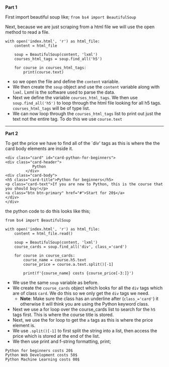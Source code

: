 **Part 1**

First import beautiful soup like;
`from bs4 import BeautifulSoup`

Next, because we are just scraping from a html file we will use the open method to read a file. 
```
with open('index.html', 'r') as html_file:
	content = html_file
	
	soup = BeautifulSoup(content, 'lxml')
	courses_html_tags = soup.find_all('h5')
	
	for course in courses_html_tags:
		print(course.text)
```

- so we open the file and define the `content` variable.
- We then create the `soup` object and use the `content` variable along with `lxml`. Lxml is the software used to parse the data. 
- Next we define the variable `courses_html_tags`. We then use `soup.find_all('h5')` to loop through the html file looking for all h5 tags. `courses_html_tags` will be of type list.
- We can now loop through the `courses_html_tags` list to print out just the text not the entire tag. To do this we use `course.text`

* * *

**Part 2**

To get the price we have to find all of the `div' tags as this is where the the card body elements are inside it. 

```
<div class="card" id="card-python-for-beginners">
<div class="card-header">
            Python
         </div>
<div class="card-body">
<h5 class="card-title">Python for beginners</h5>
<p class="card-text">If you are new to Python, this is the course that you should buy!</p>
<a class="btn btn-primary" href="#">Start for 20$</a>
</div>
</div>
```
the python code to do this looks like this;


```
from bs4 import BeautifulSoup

with open('index.html', 'r') as html_file:
    content = html_file.read()

    soup = BeautifulSoup(content, 'lxml') 
    course_cards = soup.find_all('div', class_='card')

    for course in course_cards:
        course_name = course.h5.text
        course_price = course.a.text.split()[-1]
        
        print(f'{course_name} costs {course_price[-3:]}')
```

- We use the same `soup` variable as before.
- We create the `course_cards` object which looks for all the `div` tags which are of class `card`. We do this so we only get the `div` tags we need.
	- **Note**: Make sure the class has an underline after (`class_='card'`) it otherwise it will think you are using the Python keyword class. 
- Next we use a for loop over the course_cards list to search for the `h5` tags first. This is where the course title is stored.
- Next, we use the for loop to get the `a` tags as this is where the price element is. 
- We use `.split()[-1]` to first split the string into a list, then access the price which is stored at the end of the list. 
- We then use print and f-string formatting, print;
```
Python for beginners costs 20$
Python Web Development costs 50$
Python Machine Learning costs 00$
```